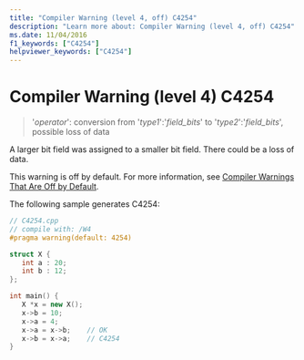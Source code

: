 ```yaml
---
title: "Compiler Warning (level 4, off) C4254"
description: "Learn more about: Compiler Warning (level 4, off) C4254"
ms.date: 11/04/2016
f1_keywords: ["C4254"]
helpviewer_keywords: ["C4254"]
---
```

# Compiler Warning (level 4) C4254

> '*operator*': conversion from '*type1*':'*field_bits*' to '*type2*':'*field_bits*', possible loss of data

A larger bit field was assigned to a smaller bit field. There could be a loss of data.

This warning is off by default. For more information, see [Compiler Warnings That Are Off by Default](../../preprocessor/compiler-warnings-that-are-off-by-default.md).

The following sample generates C4254:

```cpp
// C4254.cpp
// compile with: /W4
#pragma warning(default: 4254)

struct X {
   int a : 20;
   int b : 12;
};

int main() {
   X *x = new X();
   x->b = 10;
   x->a = 4;
   x->a = x->b;    // OK
   x->b = x->a;    // C4254
}
```
